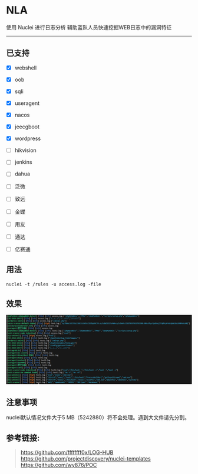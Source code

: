 # NLA

使用 Nuclei 进行日志分析
辅助蓝队人员快速挖掘WEB日志中的漏洞特征

---
## 已支持
- [x] webshell
- [x] oob
- [x] sqli
- [x] useragent
- [x] nacos
- [x] jeecgboot
- [x] wordpress
- [ ] hikvision
- [ ] jenkins
- [ ] dahua
- [ ] 泛微
- [ ] 致远
- [ ] 金蝶
- [ ] 用友
- [ ] 通达
- [ ] 亿赛通


## 用法
```
nuclei -t /rules -u access.log -file
```
## 效果
![image](img/img1.png)

## 注意事项
nuclei默认情况文件大于5 MB（5242880）将不会处理。遇到大文件请先分割。


## 参考链接:
> https://github.com/ffffffff0x/LOG-HUB
> https://github.com/projectdiscovery/nuclei-templates
> https://github.com/wy876/POC
